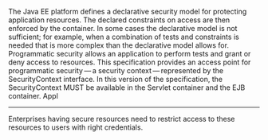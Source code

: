 The Java EE platform defines a declarative security model for protecting application resources. The
declared constraints on access are then enforced by the container. In some cases the declarative model
is not sufficient; for example, when a combination of tests and constraints is needed that is more
complex than the declarative model allows for. Programmatic security allows an application to
perform tests and grant or deny access to resources.
This specification provides an access point for programmatic security — a security
context — represented by the SecurityContext interface.
In this version of the specification, the SecurityContext MUST be available in the Servlet container and
the EJB container. Appl

---

Enterprises having secure resources need to restrict access to these resources to users with right credentials.
